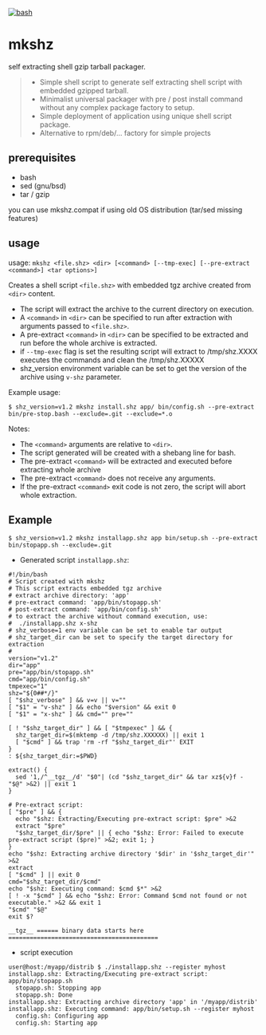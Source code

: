 [![bash](https://img.shields.io/badge/OS-Linux%20|%20macOS%20|%20SunOS%20...-blue.svg)]()

# mkshz
self extracting shell gzip tarball packager.  
> * Simple shell script to generate self extracting shell script with embedded gzipped tarball.  
> * Minimalist universal packager with pre / post install command without any complex package factory to setup.  
> * Simple deployment of application using unique shell script package.
> * Alternative to rpm/deb/... factory for simple projects

## prerequisites

* bash
* sed (gnu/bsd)
* tar / gzip

you can use mkshz.compat if using old OS distribution (tar/sed missing features)

## usage

usage: `mkshz <file.shz> <dir> [<command> [--tmp-exec] [--pre-extract <command>] <tar options>]`

Creates a shell script `<file.shz>` with embedded tgz archive created from `<dir>` content.
* The script will extract the archive to the current directory on execution.
* A `<command>` in `<dir>` can be specified to run after extraction with arguments passed to `<file.shz>`.
* A pre-extract `<command>` in `<dir>` can be specified to be extracted and run before the whole archive is extracted.
* if `--tmp-exec` flag is set the resulting script will extract to /tmp/shz.XXXX executes the commands and clean the /tmp/shz.XXXXX
* shz_version environment variable can be set to get the version of the archive using `v-shz` parameter.

Example usage:
```
$ shz_version=v1.2 mkshz install.shz app/ bin/config.sh --pre-extract bin/pre-stop.bash --exclude=.git --exclude=*.o
```
Notes:
* The `<command>` arguments are relative to `<dir>`.
* The script generated will be created with a shebang line for bash.
* The pre-extract `<command>` will be extracted and executed before extracting whole archive
* The pre-extract `<command>` does not receive any arguments.
* If the pre-extract `<command>` exit code is not zero, the script will abort whole extraction.

## Example

```
$ shz_version=v1.2 mkshz installapp.shz app bin/setup.sh --pre-extract bin/stopapp.sh --exclude=.git
```

* Generated script `installapp.shz`:
```
#!/bin/bash                                                                                                                                                                         
# Script created with mkshz
# This script extracts embedded tgz archive 
# extract archive directory: 'app'
# pre-extract command: 'app/bin/stopapp.sh'
# post-extract command: 'app/bin/config.sh'
# to extract the archive without command execution, use:
#  ./installapp.shz x-shz
# shz_verbose=1 env variable can be set to enable tar output
# shz_target_dir can be set to specify the target directory for extraction
#
version="v1.2"
dir="app"
pre="app/bin/stopapp.sh"
cmd="app/bin/config.sh"
tmpexec="1"
shz="${0##*/}"
[ "$shz_verbose" ] && v=v || v=""
[ "$1" = "v-shz" ] && echo "$version" && exit 0
[ "$1" = "x-shz" ] && cmd="" pre=""

[ ! "$shz_target_dir" ] && [ "$tmpexec" ] && {
  shz_target_dir=$(mktemp -d /tmp/shz.XXXXXX) || exit 1
  [ "$cmd" ] && trap 'rm -rf "$shz_target_dir"' EXIT
}
: ${shz_target_dir:=$PWD}

extract() {
  sed '1,/^__tgz__/d' "$0"| (cd "$shz_target_dir" && tar xz${v}f - "$@" >&2) || exit 1
}

# Pre-extract script:
[ "$pre" ] && {
  echo "$shz: Extracting/Executing pre-extract script: $pre" >&2
  extract "$pre"
  "$shz_target_dir/$pre" || { echo "$shz: Error: Failed to execute pre-extract script ($pre)" >&2; exit 1; }
}
echo "$shz: Extracting archive directory '$dir' in '$shz_target_dir'" >&2
extract
[ "$cmd" ] || exit 0
cmd="$shz_target_dir/$cmd"
echo "$shz: Executing command: $cmd $*" >&2
[ ! -x "$cmd" ] && echo "$shz: Error: Command $cmd not found or not executable." >&2 && exit 1
"$cmd" "$@"
exit $?

__tgz__ ====== binary data starts here ==========================================
```

* script execution

```
user@host:/myapp/distrib $ ./installapp.shz --register myhost
installapp.shz: Extracting/Executing pre-extract script: app/bin/stopapp.sh
  stopapp.sh: Stopping app
  stopapp.sh: Done
installapp.shz: Extracting archive directory 'app' in '/myapp/distrib'
installapp.shz: Executing command: app/bin/setup.sh --register myhost
  config.sh: Configuring app
  config.sh: Starting app
```
